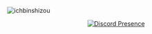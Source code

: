 
<img src="https://komarev.com/ghpvc/?username=ichbinshizou&label=Profile%20Views&color=004123" alt="ichbinshizou" style="max-width: 100%;"></a> </p>

<p align="center">
  <a href="https://discord.com/users/219598715902623744">
    <img src="https://lanyard.cnrad.dev/api/219598715902623744" alt="Discord Presence">
  </a>
</p>
